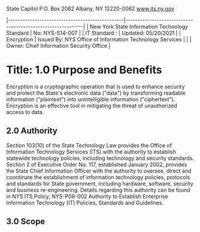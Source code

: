 State Capitol P.O. Box 2062 Albany, NY 12220-0062 www.its.ny.gov

|------------------------------------------------|------------------------------------------------------------|
| New York State Information Technology Standard | No:  NYS-S14-007                                           |
| IT Standard :                                  | Updated:  05/20/2021                                       |
| Encryption                                     | Issued By:  NYS Office of Information  Technology Services |
|                                                | Owner:  Chief Information Security Office                  |

# Title: **1.0 Purpose and Benefits**

Encryption is a cryptographic operation that is used to enhance security and protect the State's electronic data ("data") by transforming readable information ("plaintext") into unintelligible information ("ciphertext"). Encryption is an effective tool in mitigating the threat of unauthorized access to data.

## **2.0 Authority**

Section 103(10) of the State Technology Law provides the Office of Information Technology Services (ITS) with the authority to establish statewide technology policies, including technology and security standards. Section 2 of Executive Order No. 117, established January 2002, provides the State Chief Information Officer with the authority to oversee, direct and coordinate the establishment of information technology policies, protocols and standards for State government, including hardware, software, security and business re-engineering. Details regarding this authority can be found in NYS ITS Policy, NYS-P08-002 Authority to Establish Enterprise Information Technology (IT) Policies, Standards and Guidelines.

## **3.0 Scope**